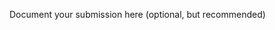 Document your submission here (optional, but recommended)

<!-- 1. Pulled repo down and looked over all assets, file structure, final product and began the planning process for this exercise. -->

<!-- 2. Refered back to the readme on github, using NPM start to get the project up and runnign in the browser -->

<!-- 3. Filled out the HTML document -->

<!-- 4. Created a CSS file in the "stylesheets" folder titled "styles.css" -->

<!-- 5. Added header tags, a container for the content, the landing image from the assets, and the text for the header -->

<!-- 6. Styled the header elements in the "styles.css" file, using the "annotated-mockup.jpg" as reference-->

<!-- 7. Added bootstrap to the HTML files and set up the vertical tabs to hold the info -->

<!-- 8. Built out HTML tabs to include appropriate info info -->

<!-- 9. Built out all HTML sections to inclue the large blue images, titles, and the info tied to the step -->

<!-- Added the css to equal the requirements from the "annotated-mockup.jpg" file  -->

